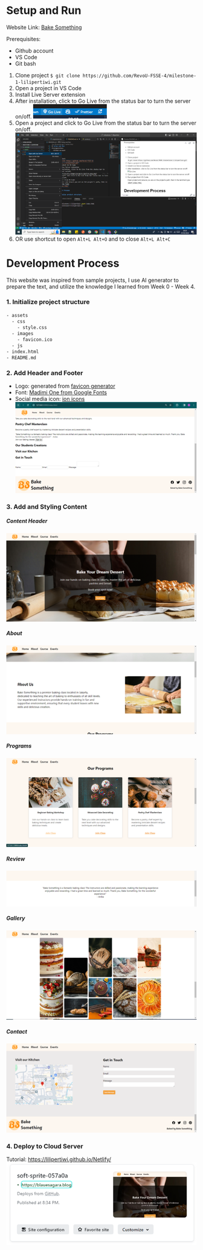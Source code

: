 # Setup and Run

Website Link: [Bake Something](https://blauesagara.blog/)

Prerequisites:
- Github account
- VS Code
- Git bash

1. Clone project
    `$ git clone https://github.com/RevoU-FSSE-4/milestone-1-lilipertiwi.git`
2. Open a project in VS Code
3. Install Live Server extension
4. After installation, click to Go Live from the status bar to turn the server on/off.
   ![Go Live](/assets/images/progress/golive.png)
5. Open a project and click to Go Live from the status bar to turn the server on/off.
   ![alt text](/assets/images/progress/rightclick.png)
6. OR use shortcut
   to open `Alt+L Alt+O` and to close `Alt+L Alt+C`

# Development Process

This website was inspired from sample projects, I use AI generator to prepare the text, and utilize the knowledge I learned from Week 0 - Week 4.

### 1. Initialize project structure
    - assets
      - css
        - style.css
      - images
        - favicon.ico
      - js
    - index.html
    - README.md
  
### 2. Add Header and Footer
   - Logo: generated from [favicon generator](https://favicon.io/favicon-generator/)
   - Font: [Madimi One from Google Fonts](https://fonts.google.com/specimen/Madimi+One)
   - Social media icon: [ion icons](https://ionic.io/ionicons)
   ![Header](/assets/images/progress/development-day1.png)

### 3. Add and Styling Content
##### Content Header
![Content Header](/assets/images/progress/development-content%20header.png)
##### About
![About](/assets/images/progress/development-about.png)
##### Programs
![Programs](/assets/images/progress/development-programs.png)
##### Review
![Review](/assets/images/progress/development-review.png)
##### Gallery
![Gallery](/assets/images/progress/development-gallery.png)
##### Contact
![Contact](/assets/images/progress/development-contact.png)

### 4. Deploy to Cloud Server
Tutorial: https://lilipertiwi.github.io/Netlify/
![Deployed!](image.png)